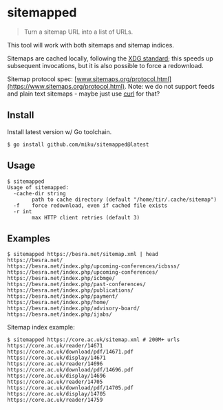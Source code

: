 # sitemapped

> Turn a sitemap URL into a list of URLs.

This tool will work with both sitemaps and sitemap indices.

Sitemaps are cached locally, following the [XDG
standard](https://wiki.archlinux.org/title/XDG_Base_Directory); this speeds up
subsequent invocations, but it is also possible to force a redownload.

Sitemap protocol spec:
[www.sitemaps.org/protocol.html](https://www.sitemaps.org/protocol.html). Note:
we do not support feeds and plain text sitemaps - maybe just use
[curl](https://curl.se/) for that?

## Install

Install latest version w/ Go toolchain.

```
$ go install github.com/miku/sitemapped@latest
```

## Usage

```shell
$ sitemapped
Usage of sitemapped:
  -cache-dir string
        path to cache directory (default "/home/tir/.cache/sitemap")
  -f    force redownload, even if cached file exists
  -r int
        max HTTP client retries (default 3)
```

## Examples

```shell
$ sitemapped https://besra.net/sitemap.xml | head
https://besra.net/
https://besra.net/index.php/upcoming-conferences/icbsss/
https://besra.net/index.php/upcoming-conferences/
https://besra.net/index.php/icbmge/
https://besra.net/index.php/past-conferences/
https://besra.net/index.php/publications/
https://besra.net/index.php/payment/
https://besra.net/index.php/home/
https://besra.net/index.php/advisory-board/
https://besra.net/index.php/ijabs/
```

Sitemap index example:

```shell
$ sitemapped https://core.ac.uk/sitemap.xml # 200M+ urls
https://core.ac.uk/reader/14671
https://core.ac.uk/download/pdf/14671.pdf
https://core.ac.uk/display/14671
https://core.ac.uk/reader/14696
https://core.ac.uk/download/pdf/14696.pdf
https://core.ac.uk/display/14696
https://core.ac.uk/reader/14705
https://core.ac.uk/download/pdf/14705.pdf
https://core.ac.uk/display/14705
https://core.ac.uk/reader/14759
```
